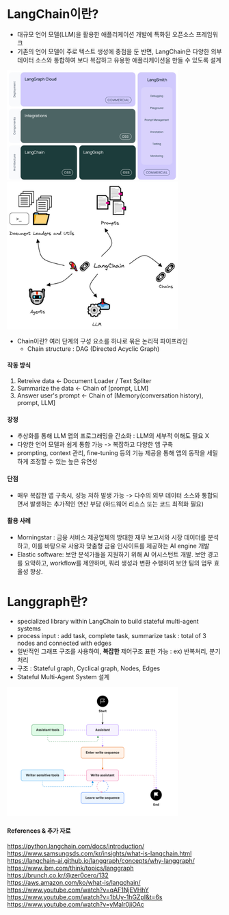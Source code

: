 # LangChain이란?
- 대규모 언어 모델(LLM)을 활용한 애플리케이션 개발에 특화된 오픈소스 프레임워크  
- 기존의 언어 모델이 주로 텍스트 생성에 중점을 둔 반면, LangChain은 다양한 외부 데이터 소스와 통합하여 보다 복잡하고 유용한 애플리케이션을 만들 수 있도록 설계  

<img src="./resource/langchain_basic_framework.png" width="400px" style="margin-right: 20px;">
<img src="./resource/langchain.jpg" width="400px">

- Chain이란? 여러 단계의 구성 요소를 하나로 묶은 논리적 파이프라인
  - Chain structure : DAG (Directed Acyclic Graph)
    
#### 작동 방식
1. Retreive data            <- Document Loader / Text Spliter
2. Summarize the data       <- Chain of [prompt, LLM]  
3. Answer user's prompt     <- Chain of [Memory(conversation history), prompt, LLM]

#### 장정 
- 추상화를 통해 LLM 앱의 프로그래밍을 간소화 : LLM의 세부적 이해도 필요 X
- 다양한 언어 모델과 쉽게 통합 가능 -> 복잡하고 다양한 앱 구축
- prompting, context 관리, fine-tuning 등의 기능 제공을 통해 앱의 동작을 세밀하게 조정할 수 있는 높은 유연성

#### 단점
- 매우 복잡한 앱 구축시, 성능 저하 발생 가능 -> 다수의 외부 데이터 소스와 통합되면서 발생하는 추가적인 연산 부담 (하드웨어 리소스 또는 코드 최적화 필요)

#### 활용 사례
- Morningstar : 금융 서비스 제공업체의 방대한 재무 보고서와 시장 데이터를 분석하고, 이를 바탕으로 사용자 맞춤형 금융 인사이트를 제공하는 AI engine 개발
- Elastic software: 보안 분석가들을 지원하기 위해 AI 어시스턴트 개발. 보안 경고를 요약하고, workflow를 제안하며, 쿼리 생성과 변환 수행하여 보안 팀의 업무 효율성 향상.


# Langgraph란?
- specialized library within LangChain to build stateful multi-agent systems
- process input : add task, complete task, summarize task : total of 3 nodes and connected with edges
- 일반적인 그래프 구조를 사용하여, **복잡한** 제어구조 표현 가능 : ex) 반복처리, 분기처리 
- 구조 : Stateful graph, Cyclical graph, Nodes, Edges
- Stateful Multi-Agent System 설계 

<img src="./resource/langgraph.png" width="400px">


#### References & 추가 자료
https://python.langchain.com/docs/introduction/  
https://www.samsungsds.com/kr/insights/what-is-langchain.html  
https://langchain-ai.github.io/langgraph/concepts/why-langgraph/  
https://www.ibm.com/think/topics/langgraph  
https://brunch.co.kr/@zer0cero/132  
https://aws.amazon.com/ko/what-is/langchain/  
https://www.youtube.com/watch?v=qAF1NjEVHhY  
https://www.youtube.com/watch?v=1bUy-1hGZpI&t=6s  
https://www.youtube.com/watch?v=yMalr0jiOAc
